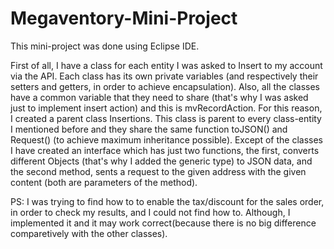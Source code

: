 # Megaventory-Mini-Project



This mini-project was done using Eclipse IDE.

First of all, I have a class for each entity I was asked to Insert to my account via the API. Each class has its own private variables (and respectively their setters and getters, in order to achieve encapsulation). Also, all the classes have a common variable that they need to share (that's why I was asked just to implement insert action) and this is mvRecordAction. For this reason, I created a parent class Insertions. This class is parent to every class-entity I mentioned before and they share the same function toJSON() and Request() (to achieve maximum inheritance possible). 
Except of the classes I have created an interface which has just two functions, the first, converts different Objects (that's why I added the generic type) to JSON data, and the second method, sents a request to the given address with the given content (both are parameters of the method).

PS: I was trying to find how to to enable the tax/discount for the sales order, in order to check my results, and I could not find how to. Although, I implemented it and it may work correct(because there is no big difference comparetively with the other classes).
